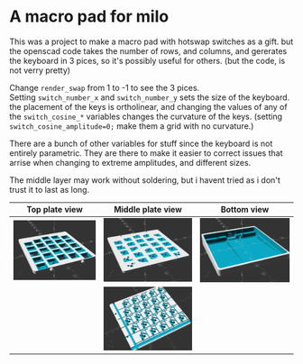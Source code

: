 # A macro pad for milo
This was a project to make a macro pad with hotswap switches as a gift.
but the openscad code takes the number of rows, and columns, and gererates the keyboard in 3 pices, so it's possibly useful for others. (but the code, is not verry pretty)

Change `render_swap` from 1 to -1 to see the 3 pices.  
Setting `switch_number_x` and `switch_number_y` sets the size of the keyboard.  
the placement of the keys is ortholinear, and changing the values of any of the `switch_cosine_*` variables changes the curvature of the keys. (setting `switch_cosine_amplitude=0;` make them a grid with no curvature.)

There are a bunch of other variables for stuff since the keyboard is not entirely parametric. They are there to make it easier to correct issues that arrise when changing to extreme amplitudes, and different sizes.

The middle layer may work without soldering, but i havent tried as i don't trust it to last as long.

| Top plate view | Middle plate view | Bottom view |
|----------|------|-------|
| ![top plate view rendered](Milo_macro_top.png ) | ![middle plate view rendered](Milo_macro_middle.png) | ![bottom plate view rendered](Milo_macro_bottom.png) |
|  | ![flipped middle plate view rendered](Milo_macro_middle_flip.png) |  |